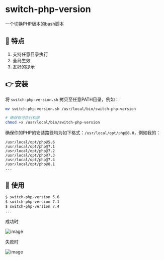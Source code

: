 # switch-php-version
一个切换PHP版本的bash脚本

## 👀 特点

1. 支持任意目录执行
2. 全局生效
3. 友好的提示


## 👉 安装

将 `switch-php-version.sh` 拷贝至任意PATH目录，例如：

```bash
mv switch-php-version.sh /usr/local/bin/switch-php-version

# 确保有可执行权限
chmod +x /usr/local/bin/switch-php-version
```

确保你的PHP的安装路径均为如下格式：`/usr/local/opt/php@8.0`，例如我的：

```plain
/usr/local/opt/php@5.6
/usr/local/opt/php@7.1
/usr/local/opt/php@7.2
/usr/local/opt/php@7.3
/usr/local/opt/php@7.4
/usr/local/opt/php@8.1
...
```

## 🏃 使用

```bash
$ switch-php-version 5.6
$ switch-php-version 7.1
$ switch-php-version 7.4
...
```

成功时

![image](https://user-images.githubusercontent.com/5469845/173477531-681d363a-b6f3-47be-97e8-f671deae49af.png)

失败时

![image](https://user-images.githubusercontent.com/5469845/173477603-b94b9694-f9ce-4faa-9e6a-1116dea9cd84.png)
